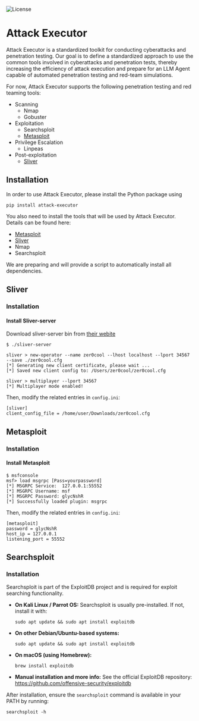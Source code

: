 <!-- [![Release](https://img.shields.io/badge/dynamic/json?color=blue&label=Release&query=tag_name&url=https%5B%5D)](https:%5B%5D) -->
![License](https://img.shields.io/github/license/LexusWang/attack_executor)

# Attack Executor
Attack Executor is a standardized toolkit for conducting cyberattacks and penetration testing. Our goal is to define a standardized approach to use the common tools involved in cyberattacks and penetration tests, thereby increasing the efficiency of attack execution and prepare for an LLM Agent capable of automated penetration testing and red-team simulations.

For now, Attack Executor supports the following penetration testing and red teaming tools:
- Scanning
    - Nmap
    - Gobuster
- Exploitation
    - Searchsploit
    - [Metasploit](#metasploit)
- Privilege Escalation
    - Linpeas
- Post-exploitation
    - [Sliver](#sliver)


## Installation
In order to use Attack Executor, please install the Python package using
```
pip install attack-executor
```

You also need to install the tools that will be used by Attack Executor.
Details can be found here:
- [Metasploit](#metasploit)
- [Sliver](#sliver)
- Nmap
- Searchsploit

We are preparing and will provide a script to automatically install all dependencies.

## Sliver

### Installation
#### Install Sliver-server
Download sliver-server bin from [their webite](https://github.com/BishopFox/sliver/releases)

```
$ ./sliver-server

sliver > new-operator --name zer0cool --lhost localhost --lport 34567 --save ./zer0cool.cfg
[*] Generating new client certificate, please wait ...
[*] Saved new client config to: /Users/zer0cool/zer0cool.cfg

sliver > multiplayer --lport 34567
[*] Multiplayer mode enabled!
```

Then, modify the related entries in `config.ini`:
```
[sliver]
client_config_file = /home/user/Downloads/zer0cool.cfg
```

## Metasploit

### Installation
#### Install Metasploit

```
$ msfconsole
msf> load msgrpc [Pass=yourpassword]
[*] MSGRPC Service:  127.0.0.1:55552 
[*] MSGRPC Username: msf
[*] MSGRPC Password: glycNshR
[*] Successfully loaded plugin: msgrpc
```

Then, modify the related entries in `config.ini`:
```
[metasploit]
password = glycNshR
host_ip = 127.0.0.1
listening_port = 55552
```

## Searchsploit

### Installation

Searchsploit is part of the ExploitDB project and is required for exploit searching functionality.

- **On Kali Linux / Parrot OS:**
  Searchsploit is usually pre-installed. If not, install it with:
  ```
  sudo apt update && sudo apt install exploitdb
  ```
- **On other Debian/Ubuntu-based systems:**
  ```
  sudo apt update && sudo apt install exploitdb
  ```
- **On macOS (using Homebrew):**
  ```
  brew install exploitdb
  ```
- **Manual installation and more info:**
  See the official ExploitDB repository: https://github.com/offensive-security/exploitdb

After installation, ensure the `searchsploit` command is available in your PATH by running:
```
searchsploit -h
```


